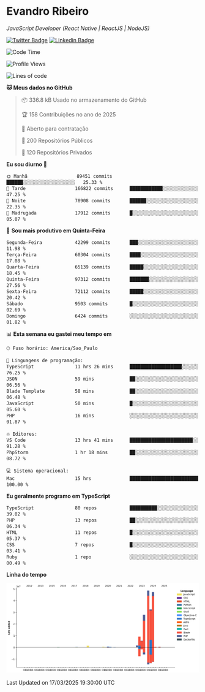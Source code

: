 # Evandro **Ribeiro**

*JavaScript Developer (React Native | ReactJS | NodeJS)*

[![Twitter Badge](https://img.shields.io/badge/-@ribeiroevandro-201B2D?style=flat-square&labelColor=201B2D&logo=twitter&logoColor=white&link=https://twitter.com/ribeiroevandro)](https://twitter.com/ribeiroevandro) 
[![Linkedin Badge](https://img.shields.io/badge/-Evandro%20Ribeiro-201B2D?style=flat-square&logo=Linkedin&logoColor=white&link=https://www.linkedin.com/in/ribeiroevandro)](https://www.linkedin.com/in/ribeiroevandro) 


<!--START_SECTION:waka-->
![Code Time](http://img.shields.io/badge/Code%20Time-4%2C333%20hrs%2017%20mins-blue)

![Profile Views](http://img.shields.io/badge/Visualizac%C3%B5es%20do%20perfil-3-blue)

![Lines of code](https://img.shields.io/badge/Desde%20o%20Hello%20World%20eu%20escrevi-176.1%20million%20linhas%20de%20c%C3%B3digo-blue)

**🐱 Meus dados no GitHub** 

> 📦 336.8 kB Usado no armazenamento do GitHub 
 > 
> 🏆 158 Contribuições no ano de 2025
 > 
> 💼 Aberto para contratação
 > 
> 📜 200 Repositórios Públicos 
 > 
> 🔑 120 Repositórios Privados 
 > 
**Eu sou diurno 🐤** 

```text
🌞 Manhã                  89451 commits       ██████░░░░░░░░░░░░░░░░░░░   25.33 % 
🌆 Tarde                  166822 commits      ████████████░░░░░░░░░░░░░   47.25 % 
🌃 Noite                  78908 commits       ██████░░░░░░░░░░░░░░░░░░░   22.35 % 
🌙 Madrugada              17912 commits       █░░░░░░░░░░░░░░░░░░░░░░░░   05.07 % 
```
📅 **Sou mais produtivo em Quinta-Feira** 

```text
Segunda-Feira            42299 commits       ███░░░░░░░░░░░░░░░░░░░░░░   11.98 % 
Terça-Feira              60304 commits       ████░░░░░░░░░░░░░░░░░░░░░   17.08 % 
Quarta-Feira             65139 commits       █████░░░░░░░░░░░░░░░░░░░░   18.45 % 
Quinta-Feira             97312 commits       ███████░░░░░░░░░░░░░░░░░░   27.56 % 
Sexta-Feira              72112 commits       █████░░░░░░░░░░░░░░░░░░░░   20.42 % 
Sábado                   9503 commits        █░░░░░░░░░░░░░░░░░░░░░░░░   02.69 % 
Domingo                  6424 commits        ░░░░░░░░░░░░░░░░░░░░░░░░░   01.82 % 
```


📊 **Esta semana eu gastei meu tempo em** 

```text
🕑︎ Fuso horário: America/Sao_Paulo

💬 Linguagens de programação: 
TypeScript               11 hrs 26 mins      ███████████████████░░░░░░   76.25 % 
JSON                     59 mins             ██░░░░░░░░░░░░░░░░░░░░░░░   06.56 % 
Blade Template           58 mins             ██░░░░░░░░░░░░░░░░░░░░░░░   06.48 % 
JavaScript               50 mins             █░░░░░░░░░░░░░░░░░░░░░░░░   05.60 % 
PHP                      16 mins             ░░░░░░░░░░░░░░░░░░░░░░░░░   01.87 % 

🔥 Editores: 
VS Code                  13 hrs 41 mins      ███████████████████████░░   91.28 % 
PhpStorm                 1 hr 18 mins        ██░░░░░░░░░░░░░░░░░░░░░░░   08.72 % 

💻 Sistema operacional: 
Mac                      15 hrs              █████████████████████████   100.00 % 
```

**Eu geralmente programo em TypeScript** 

```text
TypeScript               80 repos            ██████████░░░░░░░░░░░░░░░   39.02 % 
PHP                      13 repos            ██░░░░░░░░░░░░░░░░░░░░░░░   06.34 % 
HTML                     11 repos            █░░░░░░░░░░░░░░░░░░░░░░░░   05.37 % 
CSS                      7 repos             █░░░░░░░░░░░░░░░░░░░░░░░░   03.41 % 
Ruby                     1 repo              ░░░░░░░░░░░░░░░░░░░░░░░░░   00.49 % 
```



**Linha do tempo**

![Lines of Code chart](https://raw.githubusercontent.com/ribeiroevandro/ribeiroevandro/main/assets/bar_graph.png)


 Last Updated on 17/03/2025 19:30:00 UTC
<!--END_SECTION:waka-->
